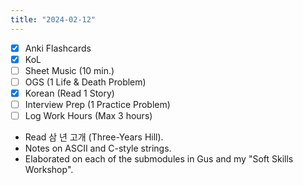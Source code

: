 ```yaml
---
title: "2024-02-12"
---
```


- [x] Anki Flashcards
- [x] KoL
- [ ] Sheet Music (10 min.)
- [ ] OGS (1 Life & Death Problem)
- [x] Korean (Read 1 Story)
- [ ] Interview Prep (1 Practice Problem)
- [ ] Log Work Hours (Max 3 hours)

* Read 삼 년 고개 (Three-Years Hill).
* Notes on ASCII and C-style strings.
* Elaborated on each of the submodules in Gus and my "Soft Skills Workshop".